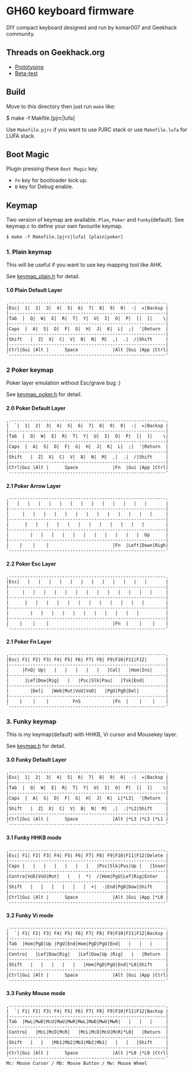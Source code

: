 GH60 keyboard firmware
======================
DIY compact keyboard designed and run by komar007 and Geekhack community.

## Threads on Geekhack.org
- [Prototyping](http://geekhack.org/index.php?topic=34959.0)
- [Beta-test](http://geekhack.org/index.php?topic=37570.0)


## Build
Move to this directory then just run `make` like:

   $ make -f Makfile.[pjrc|lufa]

Use `Makefile.pjrc` if you want to use PJRC stack or use `Makefile.lufa` for LUFA stack.


## Boot Magic
Plugin pressing these `Boot Magic` key.

- `Fn` key for bootloader kick up.
- `D` key for Debug enable.


## Keymap
Two version of keymap are available. `Plan`, `Poker` and `Funky`(default).
See keymap.c to define your own favourite keymap.

    $ make -f Makefile.[pjrc|lufa] [plain|poker]

### 1. Plain keymap
This will be useful if you want to use key mapping tool like AHK.

See [keymap_plain.h](keymap_plain.h) for detail.

#### 1.0 Plain Default Layer
    ,-----------------------------------------------------------.
    |Esc|  1|  2|  3|  4|  5|  6|  7|  8|  9|  0|  -|  =|Backsp |
    |-----------------------------------------------------------|
    |Tab  |  Q|  W|  E|  R|  T|  Y|  U|  I|  O|  P|  [|  ]|    \|
    |-----------------------------------------------------------|
    |Caps  |  A|  S|  D|  F|  G|  H|  J|  K|  L|  ;|  '|Return  |
    |-----------------------------------------------------------|
    |Shift   |  Z|  X|  C|  V|  B|  N|  M|  ,|  .|  /|Shift     |
    |-----------------------------------------------------------|
    |Ctrl|Gui |Alt |      Space             |Alt |Gui |App |Ctrl|
    `-----------------------------------------------------------'

### 2  Poker keymap
Poker layer emulation without Esc/grave bug :)

See [keymap_poker.h](keymap_poker.h) for detail.

#### 2.0 Poker Default Layer
    ,-----------------------------------------------------------.
    |  `|  1|  2|  3|  4|  5|  6|  7|  8|  9|  0|  -|  =|Backsp |
    |-----------------------------------------------------------|
    |Tab  |  Q|  W|  E|  R|  T|  Y|  U|  I|  O|  P|  [|  ]|    \|
    |-----------------------------------------------------------|
    |Caps  |  A|  S|  D|  F|  G|  H|  J|  K|  L|  ;|  '|Return  |
    |-----------------------------------------------------------|
    |Shift   |  Z|  X|  C|  V|  B|  N|  M|  ,|  .|  /|Shift     |
    |-----------------------------------------------------------|
    |Ctrl|Gui |Alt |      Space             |Fn  |Gui |App |Ctrl|
    `-----------------------------------------------------------'

#### 2.1 Poker Arrow Layer
    ,-----------------------------------------------------------.
    |   |   |   |   |   |   |   |   |   |   |   |   |   |       |
    |-----------------------------------------------------------|
    |     |   |   |   |   |   |   |   |   |   |   |   |   |     |
    |-----------------------------------------------------------|
    |      |   |   |   |   |   |   |   |   |   |   |   |        |
    |-----------------------------------------------------------|
    |        |   |   |   |   |   |   |   |   |   |   |  Up      |
    |-----------------------------------------------------------|
    |    |    |    |                        |Fn  |Left|Down|Righ|
    `-----------------------------------------------------------'

#### 2.2 Poker Esc Layer
    ,-----------------------------------------------------------.
    |Esc|   |   |   |   |   |   |   |   |   |   |   |   |       |
    |-----------------------------------------------------------|
    |     |   |   |   |   |   |   |   |   |   |   |   |   |     |
    |-----------------------------------------------------------|
    |      |   |   |   |   |   |   |   |   |   |   |   |        |
    |-----------------------------------------------------------|
    |        |   |   |   |   |   |   |   |   |   |   |          |
    |-----------------------------------------------------------|
    |    |    |    |                        |Fn  |    |    |    |
    `-----------------------------------------------------------'

#### 2.1 Poker Fn Layer
    ,-----------------------------------------------------------.
    |Esc| F1| F2| F3| F4| F5| F6| F7| F8| F9|F10|F11|F12|       |
    |-----------------------------------------------------------|
    |     |FnQ| Up|   |   |   |   |   |   |Cal|   |Hom|Ins|     |
    |-----------------------------------------------------------|
    |      |Lef|Dow|Rig|   |   |Psc|Slk|Pau|   |Tsk|End|        |
    |-----------------------------------------------------------|
    |        |Del|   |Web|Mut|VoU|VoD|   |PgU|PgD|Del|          |
    |-----------------------------------------------------------|
    |    |    |    |         FnS            |Fn  |    |    |    |
    `-----------------------------------------------------------'



### 3. Funky keymap
This is my keymap(default) with HHKB, Vi cursor and Mousekey layer.

See [keymap.h](keymap.h) for detail.

#### 3.0 Funky Default Layer
    ,-----------------------------------------------------------.
    |Esc|  1|  2|  3|  4|  5|  6|  7|  8|  9|  0|  -|  =|Backsp |
    |-----------------------------------------------------------|
    |Tab  |  Q|  W|  E|  R|  T|  Y|  U|  I|  O|  P|  [|  ]|    \|
    |-----------------------------------------------------------|
    |Caps  |  A|  S|  D|  F|  G|  H|  J|  K|  L|*L3|  '|Return  |
    |-----------------------------------------------------------|
    |Shift   |  Z|  X|  C|  V|  B|  N|  M|  ,|  .|*L2|Shift     |
    |-----------------------------------------------------------|
    |Ctrl|Gui |Alt |      Space             |Alt |*L3 |*L3 |*L1 |
    `-----------------------------------------------------------'

#### 3.1 Funky HHKB mode
    ,-----------------------------------------------------------.
    |Esc| F1| F2| F3| F4| F5| F6| F7| F8| F9|F10|F11|F12|Delete |
    |-----------------------------------------------------------|
    |Caps |   |   |   |   |   |   |   |Psc|Slk|Pus|Up |   |Inser|
    |-----------------------------------------------------------|
    |Contro|VoD|VoU|Mut|   |   |  *|  /|Hom|PgU|Lef|Rig|Enter   |
    |-----------------------------------------------------------|
    |Shift   |   |   |   |   |   |  +|  -|End|PgD|Dow|Shift     |
    |-----------------------------------------------------------|
    |Ctrl|Gui |Alt |      Space             |Alt |Gui |App |*L0 |
    `-----------------------------------------------------------'

#### 3.2 Funky Vi mode
    ,-----------------------------------------------------------.
    |  `| F1| F2| F3| F4| F5| F6| F7| F8| F9|F10|F11|F12|Backsp |
    |-----------------------------------------------------------|
    |Tab  |Hom|PgD|Up |PgU|End|Hom|PgD|PgU|End|   |   |   |     |
    |-----------------------------------------------------------|
    |Contro|   |Lef|Dow|Rig|   |Lef|Dow|Up |Rig|   |   |Return  |
    |-----------------------------------------------------------|
    |Shift   |   |   |   |   |   |Hom|PgD|PgU|End|*L0|Shift     |
    |-----------------------------------------------------------|
    |Ctrl|Gui |Alt |      Space             |Alt |Gui |App |Ctrl|
    `-----------------------------------------------------------'

#### 3.3 Funky Mouse mode
    ,-----------------------------------------------------------.
    |  `| F1| F2| F3| F4| F5| F6| F7| F8| F9|F10|F11|F12|Backsp |
    |-----------------------------------------------------------|
    |Tab  |MwL|MwD|McU|MwU|MwR|MwL|MwD|MwU|MwR|   |   |   |     |
    |-----------------------------------------------------------|
    |Contro|   |McL|McD|McR|   |McL|McD|McU|McR|*L0|   |Return  |
    |-----------------------------------------------------------|
    |Shift   |   |   |Mb1|Mb2|Mb3|Mb2|Mb1|   |   |   |Shift     |
    |-----------------------------------------------------------|
    |Ctrl|Gui |Alt |      Space             |Alt |*L0 |*L0 |Ctrl|
    `-----------------------------------------------------------'
    Mc: Mouse Cursor / Mb: Mouse Button / Mw: Mouse Wheel 
